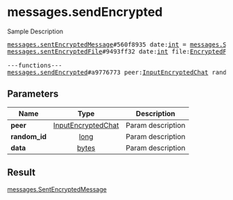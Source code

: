 # messages.sendEncrypted

Sample Description

<pre>
<a href="../constructor/messages.sentEncryptedMessage">messages.sentEncryptedMessage</a>#560f8935 date:<a href="../type/int.md">int</a> = <a href="../type/messages.SentEncryptedMessage.md">messages.SentEncryptedMessage</a>;
<a href="../constructor/messages.sentEncryptedFile">messages.sentEncryptedFile</a>#9493ff32 date:<a href="../type/int.md">int</a> file:<a href="../type/EncryptedFile.md">EncryptedFile</a> = <a href="../type/messages.SentEncryptedMessage.md">messages.SentEncryptedMessage</a>;

---functions---
<a href="../method/messages.sendEncrypted.md">messages.sendEncrypted</a>#a9776773 peer:<a href="../type/InputEncryptedChat.md">InputEncryptedChat</a> random_id:<a href="../type/long.md">long</a> data:<a href="../type/bytes.md">bytes</a> = <a href="../type/messages.SentEncryptedMessage.md">messages.SentEncryptedMessage</a>;</pre>
## Parameters

| Name | Type | Description |
|------|:----:|-------------|
| **peer** | <a href="../type/InputEncryptedChat.md">InputEncryptedChat</a> | Param description |
| **random_id** | <a href="../type/long.md">long</a> | Param description |
| **data** | <a href="../type/bytes.md">bytes</a> | Param description |

## Result

<a href="../type/messages.SentEncryptedMessage.md">messages.SentEncryptedMessage</a>

